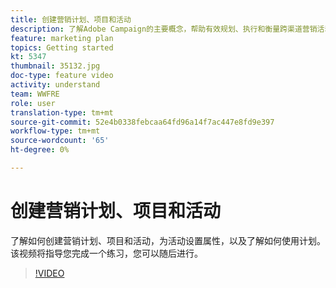 ```yaml
---
title: 创建营销计划、项目和活动
description: 了解Adobe Campaign的主要概念，帮助有效规划、执行和衡量跨渠道营销活动。
feature: marketing plan
topics: Getting started
kt: 5347
thumbnail: 35132.jpg
doc-type: feature video
activity: understand
team: WWFRE
role: user
translation-type: tm+mt
source-git-commit: 52e4b0338febcaa64fd96a14f7ac447e8fd9e397
workflow-type: tm+mt
source-wordcount: '65'
ht-degree: 0%

---
```



# 创建营销计划、项目和活动

了解如何创建营销计划、项目和活动，为活动设置属性，以及了解如何使用计划。
该视频将指导您完成一个练习，您可以随后进行。

>[!VIDEO](https://video.tv.adobe.com/v/35132?quality=12)

